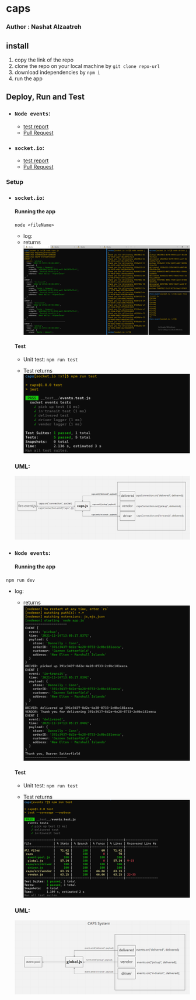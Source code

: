 # caps

### Author : Nashat Alzaatreh

## install

1. copy the link of the repo
1. clone the repo on your local machine by `git clone repo-url`
1. download independencies by `npm i`
1. run the app

## Deploy, Run and Test

- ### `Node events`:

  - [test report](https://github.com/NashatAlzaatreh/caps/actions)
  - [Pull Request](https://github.com/NashatAlzaatreh/caps/pull/1)

- ### `socket.io`:
  - [test report]()
  - [Pull Request]()

### Setup

- ### `socket.io`:

  #### Running the app

  `node <fileName>`

  - log:
  - returns
    ![logs](./img/socketRunLab12.PNG)

  #### Test

  - Unit test: `npm run test`

  - Test returns
    ![tests](./img/passTestsLab12.PNG)

  ### UML:

  ![uml](./img/umlSocketio.PNG)

- ### `Node events`:

  #### Running the app

`npm run dev`

- log:

  - returns
    ![logs](./img/consoleLogLab11.PNG)

  #### Test

  - Unit test: `npm run test`

  - Test returns
    ![tests](./img/eventsPassTest.PNG)

  ### UML:

  ![uml](./img/umlEvents.PNG)
